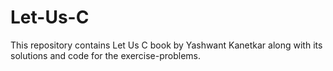 # Let-Us-C

This repository contains Let Us C book by Yashwant Kanetkar along with its solutions and code for the exercise-problems.
